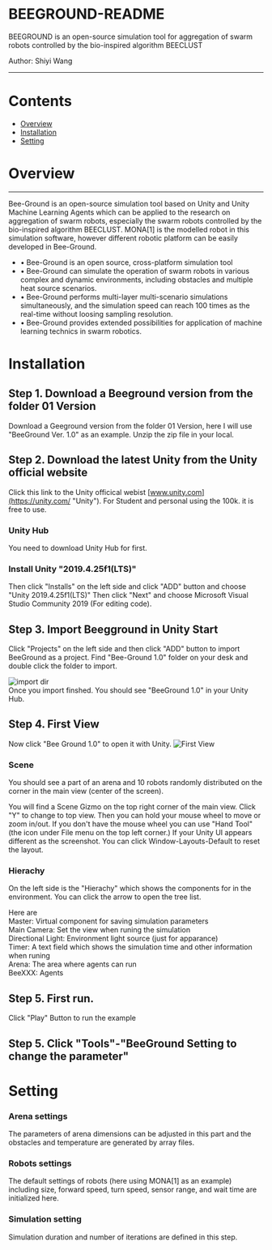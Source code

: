 BEEGROUND-README
===========================
BEEGROUND is an open-source simulation tool for aggregation of swarm robots controlled by the bio-inspired algorithm BEECLUST

Author: Shiyi Wang

****
# Contents
* [Overview](#Overview)
* [Installation](#Installation)
* [Setting](#Setting)


# Overview
-----------
Bee-Ground is an open-source simulation tool based on Unity and Unity Machine Learning Agents which can be applied to the research on aggregation of swarm robots, especially the swarm robots controlled by the bio-inspired algorithm BEECLUST. MONA[1] is the modelled robot in this simulation software, however different robotic platform can be easily developed in Bee-Ground.

* • Bee-Ground is an open source, cross-platform simulation tool
* • Bee-Ground can simulate the operation of swarm robots in various complex and dynamic environments, including obstacles and multiple heat source scenarios. 
* • Bee-Ground performs multi-layer multi-scenario simulations simultaneously, and the simulation speed can reach 100 times as the real-time without loosing sampling resolution.
* • Bee-Ground provides extended possibilities for application of machine learning technics in swarm robotics.




# Installation
## Step 1. Download a Beeground version from the folder 01 Version
Download a Geeground version from the folder 01 Version, here I will use "BeeGround Ver. 1.0" as an example. Unzip the zip file in your local.

## Step 2. Download the latest Unity from the Unity official website
Click this link to the Unity officical webist [www.unity.com](https://unity.com/ "Unity"). For Student and personal using the 100k. it is free to use.
### Unity Hub
You need to download Unity Hub for first. 
### Install Unity "2019.4.25f1(LTS)"
Then click "Installs" on the left side and click "ADD" button and choose "Unity 2019.4.25f1(LTS)"
Then click "Next" and choose Microsoft Visual Studio Community 2019 (For editing code).

## Step 3. Import Beegground in Unity Start
Click "Projects" on the left side and then click "ADD" button to import BeeGround as a project.
Find "Bee-Ground 1.0" folder on your desk and double click the folder to import.  

![import dir](https://i.imgur.com/7RxZFVl.png)  
Once you import finshed. You should see "BeeGround 1.0" in your Unity Hub.

## Step 4. First View
Now click "Bee Ground 1.0" to open it with Unity.
![First View](https://i.imgur.com/FSKrgR7.png)
### Scene
You should see a part of an arena and 10 robots randomly distributed on the corner in the main view (center of the screen).

You will find a Scene Gizmo on the top right corner of the main view. Click "Y" to change to top view. Then you can hold your mouse wheel to move or zoom in/out. If you don't have the mouse wheel you can use "Hand Tool"(the icon under File menu on the top left corner.) If your Unity UI appears different as the screenshot. You can click Window-Layouts-Default to reset the layout.

### Hierachy
On the left side is the "Hierachy" which shows the components for in the environment.
You can click the arrow to open the tree list.

Here are  
Master: Virtual component for saving simulation parameters  
Main Camera: Set the view when runing the simulation  
Directional Light: Environment light source (just for apparance)  
Timer: A text field which shows the simulation time and other information when runing  
Arena: The area where agents can run  
BeeXXX: Agents  

## Step 5. First run.
Click "Play" Button to run the example
## Step 5. Click "Tools"-"BeeGround Setting to change the parameter"

# Setting
### Arena settings  
The parameters of arena dimensions can be adjusted in this part and the obstacles and temperature are generated by array files.  
### Robots settings  
The default settings of robots (here using MONA[1] as an example) including size, forward speed, turn speed, sensor range, and wait time are initialized here.  
### Simulation setting  
Simulation duration and number of iterations are defined in this step.  
